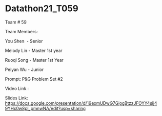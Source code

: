 # Datathon21_T059

Team # 59

Team Members: 

You Shen  - Senior 

Melody Lin - Master 1st year

Ruoqi Song - Master 1st Year

Peiyan Wu - Junior


Prompt: P&G Problem Set #2 

Video Link : 

Slides Link: https://docs.google.com/presentation/d/19exmUDwG7GjogBtzzJFOYY4sij49YHx0w8pl_pmnwNA/edit?usp=sharing

